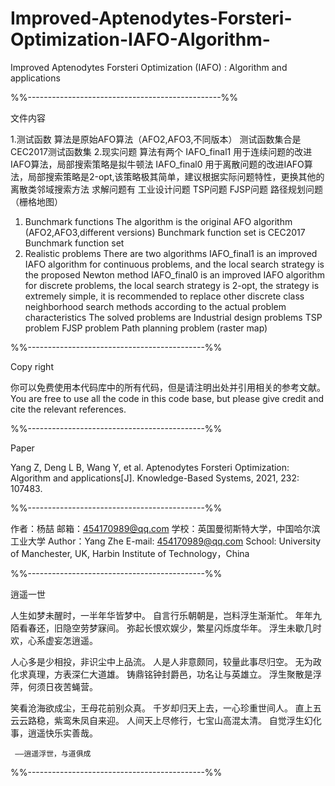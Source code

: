 # Improved-Aptenodytes-Forsteri-Optimization-IAFO-Algorithm-
Improved Aptenodytes Forsteri Optimization (IAFO) : Algorithm and applications

%%------------------------------------------------%%

文件内容

1.测试函数
算法是原始AFO算法（AFO2,AFO3,不同版本）
测试函数集合是CEC2017测试函数集
2.现实问题
算法有两个
IAFO_final1 用于连续问题的改进IAFO算法，局部搜索策略是拟牛顿法
IAFO_final0 用于离散问题的改进IAFO算法，局部搜索策略是2-opt,该策略极其简单，建议根据实际问题特性，更换其他的离散类邻域搜索方法
求解问题有
工业设计问题
TSP问题
FJSP问题
路径规划问题（栅格地图）

1. Bunchmark functions
The algorithm is the original AFO algorithm (AFO2,AFO3,different versions)
Bunchmark function set is CEC2017 Bunchmark function set
2. Realistic problems
There are two algorithms
IAFO_final1 is an improved IAFO algorithm for continuous problems, and the local search strategy is the proposed Newton method
IAFO_final0 is an improved IAFO algorithm for discrete problems, the local search strategy is 2-opt, the strategy is extremely simple, it is recommended to replace other discrete class neighborhood search methods according to the actual problem characteristics
The solved problems are
Industrial design problems
TSP problem
FJSP problem
Path planning problem (raster map)

%%--------------------------------------------%%

Copy right

你可以免费使用本代码库中的所有代码，但是请注明出处并引用相关的参考文献。
You are free to use all the code in this code base, but please give credit and cite the relevant references.

%%--------------------------------------------%%

Paper

Yang Z, Deng L B, Wang Y, et al. Aptenodytes Forsteri Optimization: Algorithm and applications[J]. Knowledge-Based Systems, 2021, 232: 107483.

%%--------------------------------------------%%

作者：杨喆
邮箱：454170989@qq.com
学校：英国曼彻斯特大学，中国哈尔滨工业大学
Author：Yang Zhe
E-mail: 454170989@qq.com
School: University of Manchester, UK, Harbin Institute of Technology，China

%%--------------------------------------------%%

逍遥一世

人生如梦未醒时，一半年华皆梦中。
自言行乐朝朝是，岂料浮生渐渐忙。
年年九陌看春还，旧隐空劳梦寐间。
弥起长恨欢娱少，繁星闪烁度华年。
浮生未歇几时欢，心系虚妄怎逍遥。

人心多是少相投，非识尘中上品流。
人是人非意颇同，较量此事尽归空。
无为政化求真理，方表深仁大道雄。
铸鼎铭钟封爵邑，功名让与英雄立。
浮生聚散是浮萍，何须日夜苦蝇营。

笑看沧海欲成尘，王母花前别众真。
千岁却归天上去，一心珍重世间人。
直上五云云路稳，紫鸾朱凤自来迎。
人间天上尽修行，七宝山高混太清。
自觉浮生幻化事，逍遥快乐实善哉。

     ——逍遥浮世，与道俱成   
     
%%--------------------------------------------%%

